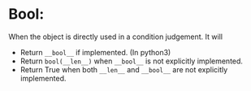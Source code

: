 # Bool:
When the object is directly used in a condition judgement. It will

 - Return ```__bool__``` if implemented. (In python3)
 - Return ```bool(__len__)``` when ```__bool__``` is not explicitly implemented. 
 - Return True when both ```__len__``` and ```__bool__``` are not explicitly implemented. 
